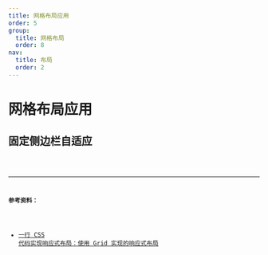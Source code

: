```yaml
---
title: 网格布局应用
order: 5
group:
  title: 网格布局
  order: 8
nav:
  title: 布局
  order: 2
---
```


# 网格布局应用

## 固定侧边栏自适应

<code src="../../demo/layout/grid-practise/sidebar-fixed-adaptive/index.tsx" />

---

**参考资料：**

- [一行 CSS 代码实现响应式布局：使用 Grid 实现的响应式布局](https://www.html.cn/archives/8706)
